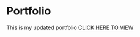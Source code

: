 # Portfolio

This is my updated portfolio   [CLICK HERE TO VIEW](https://jsnwhited.github.io/Portfolio/)
